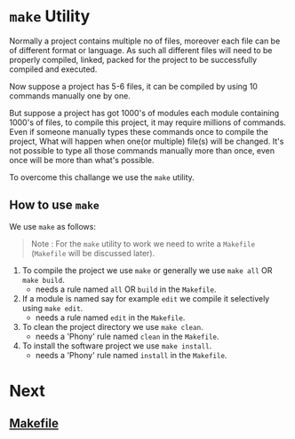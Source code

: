 # `make` Utility
Normally a project contains multiple no of files, moreover each file can be of different format or language. As such all different files will need to be properly compiled, linked, packed for the project to be successfully compiled and executed.

Now suppose a project has 5-6 files, it can be compiled by using 10 commands manually one by one.

But suppose a project has got 1000's of modules each module containing 1000's of files, to compile this project, it may require millions of commands. Even if someone manually types these commands once to compile the project, What will happen when one(or multiple) file(s) will be changed. It's not possible to type all those commands manually more than once, even once will be more than what's possible.

To overcome this challange we use the `make` utility.

## How to use `make`
We use `make` as follows:
> Note : For the `make` utility to work we need to write a `Makefile` (`Makefile` will be discussed later).

1.  To compile the project we use `make` or generally we use `make all` OR `make build`.
    -   needs a rule named `all` OR `build` in the `Makefile`.
2.  If a module is named say for example `edit` we compile it selectively using `make edit`.
    -   needs a rule named `edit` in the `Makefile`.
3.  To clean the project directory we use `make clean`.
    -   needs a \'Phony\' rule named `clean` in the `Makefile`.
4.  To install the software project we use `make install`.
    -   needs a \'Phony\' rule named `install` in the `Makefile`.

# Next
## [Makefile](Makefile\Makefile-Basics.md)